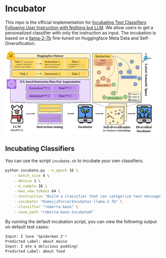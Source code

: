# Incubator

This repo is the official implementation for [Incubating Text Classifiers Following User Instruction with Nothing but LLM](https://arxiv.org/abs/2404.10877). We allow users to get a personalized classifier with only the instruction as input. The incubation is based on a [llama-2-7b](https://huggingface.co/KomeijiForce/Incubator-llama-2-7b) fine-tuned on Huggingface Meta Data and Self-Diversification.

![Incubator](https://github.com/KomeijiForce/Incubator/blob/main/overview.jpg)

## Incubating Classifiers

You can use the script ```incubate.sh``` to incubate your own classifiers.

```bash
python incubate.py --n_epoch 16 \
    --batch_size 4 \
    --device 1 \
    --n_sample 16 \
    --max_new_tokens 64 \
    --instruction "Build a classifier that can categorize text messages by 'about food' and 'about movie'." \
    --incubator "KomeijiForce/Incubator-llama-2-7b" \
    --classifier "roberta-base" \
    --save_path "roberta-base-incubated"
```

By running the default incubation script, you can view the following output on default test cases:
```
Input: I love 'Spiderman 2'!
Predicted Label: about movie
Input: I ate a delicious pudding!
Predicted Label: about food
```
